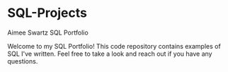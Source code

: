 # SQL-Projects
Aimee Swartz SQL Portfolio

Welcome to my SQL Portfolio! This code repository contains examples of SQL I've written. Feel free to take a look and reach out if you have any questions.
